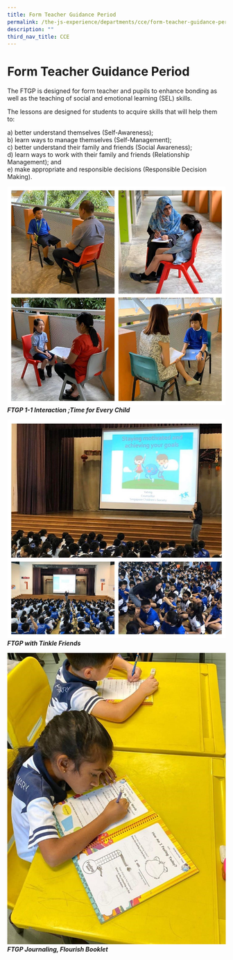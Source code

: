 ```yaml
---
title: Form Teacher Guidance Period
permalink: /the-js-experience/departments/cce/form-teacher-guidance-period/
description: ""
third_nav_title: CCE
---
```


# **Form Teacher Guidance Period**

The FTGP is designed for form teacher and pupils to enhance bonding as well as the teaching of social and emotional learning (SEL) skills. 

The lessons are designed for students to acquire skills that will help them to:

a) better understand themselves (Self-Awareness);  
b) learn ways to manage themselves (Self-Management);   
c) better understand their family and friends (Social Awareness);   
d) learn ways to work with their family and friends (Relationship Management); and   
e) make appropriate and responsible decisions (Responsible Decision Making).

![](/images/Pic%201.jpg)
_**FTGP 1-1 Interaction ;Time for Every Child**_

![](/images/pic%203.jpg)
_**FTGP with Tinkle Friends**_

![](/images/Pic%202.jpg)
_**FTGP Journaling, Flourish Booklet**_

